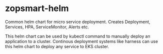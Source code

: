 # zopsmart-helm
Common helm chart for micro service deployment. Creates Deployment, Services, HPA, ServiceMonitor, Alerts etc.

This helm chart can be used by kubectl command to manually deploy an application to a cluster. Continous deployment systems 
like harness can use this helm chart to deploy any service to EKS cluster.
